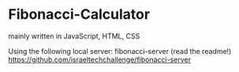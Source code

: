 # Fibonacci-Calculator
mainly written in JavaScript, HTML, CSS

Using the following local server: fibonacci-server (read the readme!)
https://github.com/israeltechchallenge/fibonacci-server
